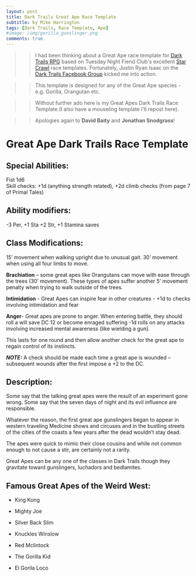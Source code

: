 ```yaml
---
layout: post
title: Dark Trails Great Ape Race Template
subtitle: by Mike Harrington
tags: [Dark Trails, Race Template, Ape]
#image: /img/gorilla_gunslinger.png
comments: true
---
```


>>I had been thinking about a Great Ape race template for [Dark Trails RPG](https://www.darktrailsrpg.com) based on Tuesday Night Fiend Club's excellent [Star Crawl](https://http://www.tuesdaynightfiendclub.com/) race templates.
Fortunately, Justin Ryan Isaac on the [Dark Trails Facebook Group](https://www.facebook.com/groups/darktrailsrpg/) kicked me into action.

>>This template is designed for any of the Great Ape species - e.g. Gorilla, Orangutan etc.

>>Without further ado here is my Great Apes Dark Trails Race Template.(I also have a mouseling template I'll repost here). 

>>Apologies again to **David Baity** and **Jonathan Snodgrass**!

# Great Ape Dark Trails Race Template

## Special Abilities:

Fist 1d6  
Skill checks: +1d  (anything strength related),  +2d climb checks (from page 7 of Primal Tales)

## Ability modifiers:

 -3 Per, +1 Sta +2 Str, +1 Stamina saves

## Class Modifications:

15’ movement when walking upright due to unusual gait. 30’ movement when using all four limbs to move.

**Brachiation** – some great apes like Orangutans can move with ease through the trees (30’ movement). These types of apes suffer another 5’ movement penalty when trying to walk outside of the trees.

**Intimidation** - Great Apes can inspire fear in other creatures - +1d to checks involving intimidation and fear

**Anger**- Great apes are prone to anger. When entering battle, they should roll a will save DC 12 or become enraged suffering -1d rolls on any attacks involving increased mental awareness (like wielding a gun). 

This lasts for one round and then allow another check for the great ape to regain control of its instincts. 

**_NOTE:_** A check should be made each time a great ape is wounded – subsequent wounds after the first impose a +2 to the DC.

## Description:

Some say that the talking great apes were the result of an experiment gone wrong. Some say that the seven days of night and its evil influence are responsible.
 
Whatever the reason, the first great ape gunslingers began to appear in western traveling Medicine shows and circuses and in the bustling streets of the cities of the coasts a few years after the dead wouldn’t stay dead.

The apes were quick to mimic their close cousins and while not common enough to not cause a stir, are certainly not a rarity.

Great Apes can be any one of the classes in Dark Trails though they gravitate toward gunslingers, luchadors and bedlamites.

## Famous Great Apes of the Weird West:

* King Kong

* Mighty Joe

* Silver Back Slim

* Knuckles Winslow

* Red Mclintock

* The Gorilla Kid

* El Gorila Loco
